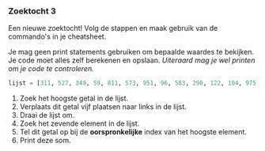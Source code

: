 ### Zoektocht 3
Een nieuwe zoektocht! Volg de stappen en maak gebruik van de commando's in je cheatsheet.

Je mag geen print statements gebruiken om bepaalde waardes te bekijken. Je code moet alles zelf berekenen en opslaan. *Uiteraard mag je wel printen om je code te controleren.*

```python
lijst = [311, 527, 349, 59, 811, 573, 951, 96, 583, 290, 122, 104, 975, 751, 675, 690, 805, 793, 719, 236, 993, 657, 658, 815, 644, 649, 772, 439, 55, 375, 365, 354, 465, 694, 982, 729, 943, 497, 440, 808, 939, 200, 913, 296, 12, 193, 610, 972, 549, 318, 892, 333, 273, 91, 468, 148, 927, 184, 172, 882, 249, 264, 773, 471, 143, 891, 411, 516, 392, 547, 125, 528, 415, 984, 430, 113, 376, 551, 771, 32, 433, 924, 323, 733, 900, 725, 232, 291, 339, 181, 739, 448, 985, 39, 187, 217, 71, 989, 34, 20, 699, 697, 403, 944, 360, 114, 221, 960, 511, 374, 679, 427, 359, 934, 355, 997, 621, 350, 409, 991, 589, 988, 737, 100, 761, 918, 534, 213, 784, 214, 362, 860, 301, 970, 270, 455, 736, 626, 505, 968, 716, 832, 872, 531, 399, 887, 552, 738, 540, 425, 29, 495, 41, 380, 118, 625, 962, 777, 596, 766, 469, 663, 105, 99, 275, 142, 178, 2, 760, 258, 554, 452, 18, 90, 52, 72, 203, 523, 328, 582, 58, 285, 919, 550, 330, 545, 6, 388, 225, 801, 205, 706, 648, 998, 653, 286, 763, 325, 16, 255]
```

1. Zoek het hoogste getal in de lijst.
2. Verplaats dit getal vijf plaatsen naar links in de lijst.
3. Draai de lijst om.
4. Zoek het zevende element in de lijst.
5. Tel dit getal op bij de **oorspronkelijke** index van het hoogste element.
6. Print deze som.
